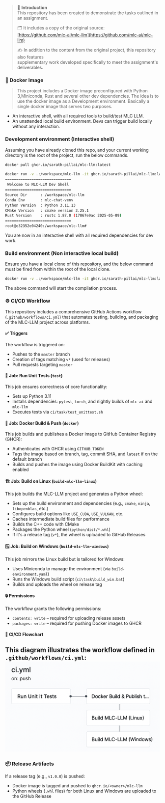 > 📘 **Introduction**  
> This repository has been created to demonstrate the tasks outlined in an assignment.  
>  
> 🗂️ It includes a copy of the original source:  
> [https://github.com/mlc-ai/mlc-llm](https://github.com/mlc-ai/mlc-llm)  
>  
> ✍️ In addition to the content from the original project, this repository also features  
> supplementary work developed specifically to meet the assignment's deliverables.

### 🐳 **Docker Image**

> This project includes a Docker image preconfigured with Python 3,Miniconda, Rust and several other dev dependencies. The idea is to use the docker image as a Development environment. Basically a single docker image that serves two purposes.

- An interactive shell, with all required tools to build/test MLC LLM.
- An unattended local build environment. Devs can trigger build locally without any interaction. 


### Development environment (Interactive shell)
Assuming you have already cloned this repo, and your current working directory is the root of the project, run the below commands. 

```bash
docker pull ghcr.io/sarath-pillai/mlc-llm:latest
```

```bash
docker run -v .:/workspace/mlc-llm -it ghcr.io/sarath-pillai/mlc-llm:latest DevEnvironment
==============================
 Welcome to MLC-LLM Dev Shell 
==============================
Source Dir      : /workspace/mlc-llm
Conda Env       : mlc-chat-venv
Python Version  : Python 3.11.13
CMake Version   : cmake version 3.25.1
Rust Version    : rustc 1.87.0 (17067e9ac 2025-05-09)
==============================
root@e32352e04240:/workspace/mlc-llm# 
```

You are now in an interactive shell with all required dependencies for dev work. 

### Build environment (Non interactive local build)
Ensure you have a local clone of this repository, and the below command must be fired from within the root of the local clone. 

```bash
docker run -v .:/workspace/mlc-llm -it ghcr.io/sarath-pillai/mlc-llm:latest build
```

The above command will start the compilation process. 


### ⚙️ **CI/CD Workflow**

This repository includes a comprehensive GitHub Actions workflow (`.github/workflows/ci.yml`) that automates testing, building, and packaging of the MLC-LLM project across platforms.

#### ✅ **Triggers**
The workflow is triggered on:
- Pushes to the `master` branch
- Creation of tags matching `v*` (used for releases)
- Pull requests targeting `master`

#### 🧪 **Job: Run Unit Tests (`test`)**
This job ensures correctness of core functionality:

- Sets up Python 3.11
- Installs dependencies: `pytest`, `torch`, and nightly builds of `mlc-ai` and `mlc-llm`
- Executes tests via `ci/task/test_unittest.sh`

#### 🐳 **Job: Docker Build & Push (`docker`)**
This job builds and publishes a Docker image to GitHub Container Registry (GHCR):

- Authenticates with GHCR using `GITHUB_TOKEN`
- Tags the image based on branch, tag, commit SHA, and `latest` if on the default branch
- Builds and pushes the image using Docker BuildKit with caching enabled

#### 🏗️ **Job: Build on Linux (`build-mlc-llm-linux`)**
This job builds the MLC-LLM project and generates a Python wheel:

- Sets up the build environment and dependencies (e.g., `cmake`, `ninja`, `libopenblas`, etc.)
- Configures build options like `USE_CUDA`, `USE_VULKAN`, etc.
- Caches intermediate build files for performance
- Builds the C++ code with CMake
- Packages the Python wheel (`python/dist/*.whl`)
- If it's a release tag (`v*`), the wheel is uploaded to GitHub Releases

#### 🪟 **Job: Build on Windows (`build-mlc-llm-windows`)**
This job mirrors the Linux build but is tailored for Windows:

- Uses Miniconda to manage the environment (via `build-environment.yaml`)
- Runs the Windows build script (`ci\task\build_win.bat`)
- Builds and uploads the wheel on release tag

#### 🔒 **Permissions**
The workflow grants the following permissions:
- `contents: write` – required for uploading release assets
- `packages: write` – required for pushing Docker images to GHCR

#### 🧭 CI/CD Flowchart
This diagram illustrates the workflow defined in `.github/workflows/ci.yml`:
<img src="./flow-chart.png" alt="CI/CD Pipeline" width="600"/>
---

### 📦 **Release Artifacts**
If a release tag (e.g., `v1.0.0`) is pushed:
- Docker image is tagged and pushed to `ghcr.io/<owner>/mlc-llm`
- Python wheels (`.whl` files) for both Linux and Windows are uploaded to the GitHub Release
